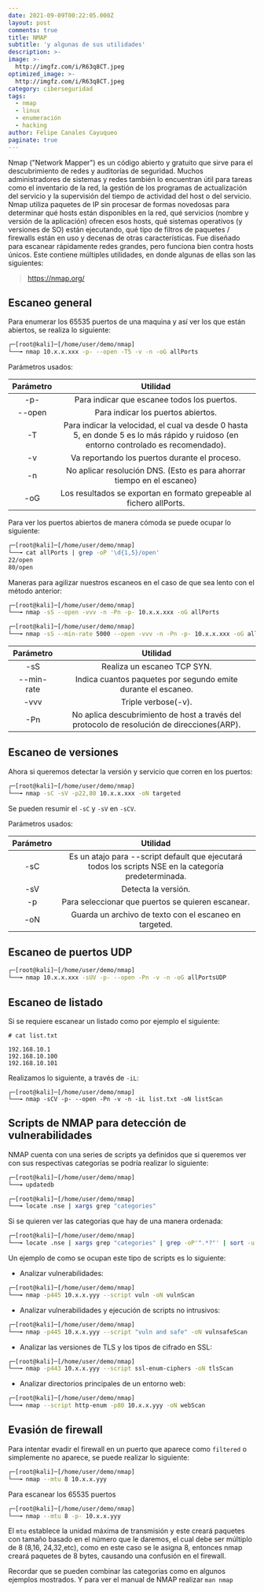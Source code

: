 ```yaml
---
date: 2021-09-09T00:22:05.000Z
layout: post
comments: true
title: NMAP
subtitle: 'y algunas de sus utilidades'
description: >-
image: >-
  http://imgfz.com/i/R63q8CT.jpeg
optimized_image: >-
  http://imgfz.com/i/R63q8CT.jpeg
category: ciberseguridad
tags:
  - nmap
  - linux
  - enumeración
  - hacking
author: Felipe Canales Cayuqueo
paginate: true
---
```


Nmap ("Network Mapper") es un código abierto y gratuito que sirve para el descubrimiento de redes y auditorías de seguridad. Muchos administradores de sistemas y redes también lo encuentran útil para tareas como el inventario de la red, la gestión de los programas de actualización del servicio y la supervisión del tiempo de actividad del host o del servicio. Nmap utiliza paquetes de IP sin procesar de formas novedosas para determinar qué hosts están disponibles en la red, qué servicios (nombre y versión de la aplicación) ofrecen esos hosts, qué sistemas operativos (y versiones de SO) están ejecutando, qué tipo de filtros de paquetes / firewalls están en uso y decenas de otras características. Fue diseñado para escanear rápidamente redes grandes, pero funciona bien contra hosts únicos. Este contiene múltiples utilidades, en donde algunas de ellas son las siguientes:
>https://nmap.org/

## Escaneo general

Para enumerar los 65535 puertos de una maquina y así ver los que están abiertos, se realiza lo siguiente:

```bash
┌─[root@kali]─[/home/user/demo/nmap]
└──╼ nmap 10.x.x.xxx -p- --open -T5 -v -n -oG allPorts
```

Parámetros usados:

| Parámetro | Utilidad |
| :--------: | :-------: |
| -p- | Para indicar que escanee todos los puertos. |
| --open | Para indicar los puertos abiertos. |
| -T | Para indicar la velocidad, el cual va desde 0 hasta 5, en donde 5 es lo más rápido y ruidoso (en entorno controlado es recomendado). |
| -v | Va reportando los puertos durante el proceso. |
| -n | No aplicar resolución DNS. (Esto es para ahorrar tiempo en el escaneo) |
| -oG | Los resultados se exportan en formato grepeable al fichero allPorts. |

Para ver los puertos abiertos de manera cómoda se puede ocupar lo siguiente:

```bash
┌─[root@kali]─[/home/user/demo/nmap]
└──╼ cat allPorts | grep -oP '\d{1,5}/open'
22/open
80/open
```

Maneras para agilizar nuestros escaneos en el caso de que sea lento con el método anterior:

```bash
┌─[root@kali]─[/home/user/demo/nmap]
└──╼ nmap -sS --open -vvv -n -Pn -p- 10.x.x.xxx -oG allPorts
```

```bash
┌─[root@kali]─[/home/user/demo/nmap]
└──╼ nmap -sS --min-rate 5000 --open -vvv -n -Pn -p- 10.x.x.xxx -oG allPorts
```

| Parámetro | Utilidad |
| :--------: | :-------: |
| -sS | Realiza un escaneo TCP SYN. |
| --min-rate | Indica cuantos paquetes por segundo emite durante el escaneo. |
| -vvv | Triple verbose(-v). |
| -Pn | No aplica descubrimiento de host a través del protocolo de resolución de direcciones(ARP). |

## Escaneo de versiones

Ahora si queremos detectar la versión y servicio que corren en los puertos:

```bash
┌─[root@kali]─[/home/user/demo/nmap]
└──╼ nmap -sC -sV -p22,80 10.x.x.xxx -oN targeted
```

Se pueden resumir el ```-sC``` y ```-sV``` en ```-sCV```.

Parámetros usados:

| Parámetro | Utilidad |
| :--------: | :-------: |
| -sC | Es un atajo para --script default que ejecutará todos los scripts NSE en la categoría predeterminada. |
| -sV | Detecta la versión. |
| -p | Para seleccionar que puertos se quieren escanear. |
| -oN | Guarda un archivo de texto con el escaneo en targeted. |

## Escaneo de puertos UDP

```bash
┌─[root@kali]─[/home/user/demo/nmap]
└──╼ nmap 10.x.x.xxx -sUV -p- --open -Pn -v -n -oG allPortsUDP
```
## Escaneo de listado

Si se requiere escanear un listado como por ejemplo el siguiente:
```
# cat list.txt

192.168.10.1
192.168.10.100
192.168.10.101
```

Realizamos lo siguiente, a través de ```-iL```:
```
┌─[root@kali]─[/home/user/demo/nmap]
└──╼ nmap -sCV -p- --open -Pn -v -n -iL list.txt -oN listScan
```



## Scripts de NMAP para detección de vulnerabilidades

NMAP cuenta con una series de scripts ya definidos que si queremos ver con sus respectivas categorías se podría realizar lo siguiente:

```bash
┌─[root@kali]─[/home/user/demo/nmap]
└──╼ updatedb

┌─[root@kali]─[/home/user/demo/nmap]
└──╼ locate .nse | xargs grep "categories"
```

Si se quieren ver las categorias que hay de una manera ordenada:
```bash
┌─[root@kali]─[/home/user/demo/nmap]
└──╼ locate .nse | xargs grep "categories" | grep -oP'".*?"' | sort -u
```

Un ejemplo de como se ocupan este tipo de scripts es lo siguiente:

* Analizar vulnerabilidades:
```bash
┌─[root@kali]─[/home/user/demo/nmap]
└──╼ nmap -p445 10.x.x.yyy --script vuln -oN vulnScan
```

* Analizar vulnerabilidades y ejecución de scripts no intrusivos:
```bash
┌─[root@kali]─[/home/user/demo/nmap]
└──╼ nmap -p445 10.x.x.yyy --script "vuln and safe" -oN vulnsafeScan
```

* Analizar las versiones de TLS y los tipos de cifrado en SSL:
```bash
┌─[root@kali]─[/home/user/demo/nmap]
└──╼ nmap -p443 10.x.x.yyy --script ssl-enum-ciphers -oN tlsScan
```

* Analizar directorios principales de un entorno web:
```bash
┌─[root@kali]─[/home/user/demo/nmap]
└──╼ nmap --script http-enum -p80 10.x.x.yyy -oN webScan 
```

## Evasión de firewall

Para intentar evadir el firewall en un puerto que aparece como ```filtered``` o simplemente no aparece, se puede realizar lo siguiente:

```bash
┌─[root@kali]─[/home/user/demo/nmap]
└──╼ nmap --mtu 8 10.x.x.yyy
```

Para escanear los 65535 puertos
```bash
┌─[root@kali]─[/home/user/demo/nmap]
└──╼ nmap --mtu 8 -p- 10.x.x.yyy
```
El ```mtu``` establece la unidad máxima de transmisión y este creará paquetes con tamaño basado en el número que le daremos, el cual debe ser múltiplo de 8 (8,16, 24,32,etc), como en este caso se le asigna 8, entonces nmap creará paquetes de 8 bytes, causando una confusión en el firewall. 

Recordar que se pueden combinar las categorias como en algunos ejemplos mostrados. Y para ver el manual de NMAP realizar ```man nmap```

